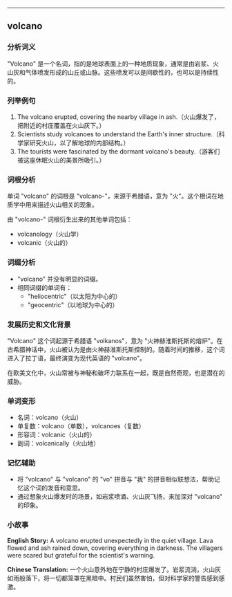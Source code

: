 
---------------
## volcano
### 分析词义

"Volcano" 是一个名词，指的是地球表面上的一种地质现象，通常是由岩浆、火山灰和气体喷发形成的山丘或山脉。这些喷发可以是间歇性的，也可以是持续性的。

### 列举例句

1. The volcano erupted, covering the nearby village in ash.（火山爆发了，把附近的村庄覆盖在火山灰下。）
2. Scientists study volcanoes to understand the Earth's inner structure.（科学家研究火山，以了解地球的内部结构。）
3. The tourists were fascinated by the dormant volcano's beauty.（游客们被这座休眠火山的美景所吸引。）

### 词根分析

单词 "volcano" 的词根是 "volcano-"，来源于希腊语，意为 "火"。这个根词在地质学中用来描述火山相关的现象。

由 "volcano-" 词根衍生出来的其他单词包括：
- volcanology（火山学）
- volcanic（火山的）

### 词缀分析

- "volcano" 并没有明显的词缀。
- 相同词缀的单词有：
  - "heliocentric"（以太阳为中心的）
  - "geocentric"（以地球为中心的）

### 发展历史和文化背景

"Volcano" 这个词起源于希腊语 "volkanos"，意为 "火神赫淮斯托斯的熔炉"。在古希腊神话中，火山被认为是由火神赫淮斯托斯控制的。随着时间的推移，这个词进入了拉丁语，最终演变为现代英语的 "volcano"。

在欧美文化中，火山常被与神秘和破坏力联系在一起，既是自然奇观，也是潜在的威胁。

### 单词变形

- 名词：volcano（火山）
- 单复数：volcano（单数），volcanoes（复数）
- 形容词：volcanic（火山的）
- 副词：volcanically（火山地）

### 记忆辅助

- 将 "volcano" 与 "volcano" 的 "vo" 拼音与 "我" 的拼音相似联想法，帮助记忆这个词的发音和意思。
- 通过想象火山爆发时的场景，如岩浆喷涌、火山灰飞扬，来加深对 "volcano" 的印象。

### 小故事

**English Story:**
A volcano erupted unexpectedly in the quiet village. Lava flowed and ash rained down, covering everything in darkness. The villagers were scared but grateful for the scientist's warning.

**Chinese Translation:**
一个火山意外地在宁静的村庄爆发了。岩浆流淌，火山灰如雨般落下，将一切都笼罩在黑暗中。村民们虽然害怕，但对科学家的警告感到感激。

